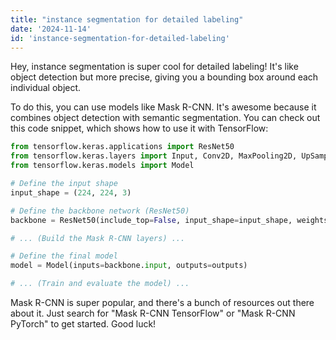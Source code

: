 ```yaml
---
title: "instance segmentation for detailed labeling"
date: '2024-11-14'
id: 'instance-segmentation-for-detailed-labeling'
---
```


Hey, instance segmentation is super cool for detailed labeling! It's like object detection but more precise, giving you a bounding box around each individual object.  

To do this, you can use models like Mask R-CNN.  It's awesome because it combines object detection with semantic segmentation. You can check out this code snippet, which shows how to use it with TensorFlow: 

```python
from tensorflow.keras.applications import ResNet50
from tensorflow.keras.layers import Input, Conv2D, MaxPooling2D, UpSampling2D, concatenate
from tensorflow.keras.models import Model

# Define the input shape
input_shape = (224, 224, 3)

# Define the backbone network (ResNet50)
backbone = ResNet50(include_top=False, input_shape=input_shape, weights='imagenet')

# ... (Build the Mask R-CNN layers) ...

# Define the final model
model = Model(inputs=backbone.input, outputs=outputs) 

# ... (Train and evaluate the model) ...
```

Mask R-CNN is super popular, and there's a bunch of resources out there about it. Just search for "Mask R-CNN TensorFlow" or "Mask R-CNN PyTorch" to get started.  Good luck!
